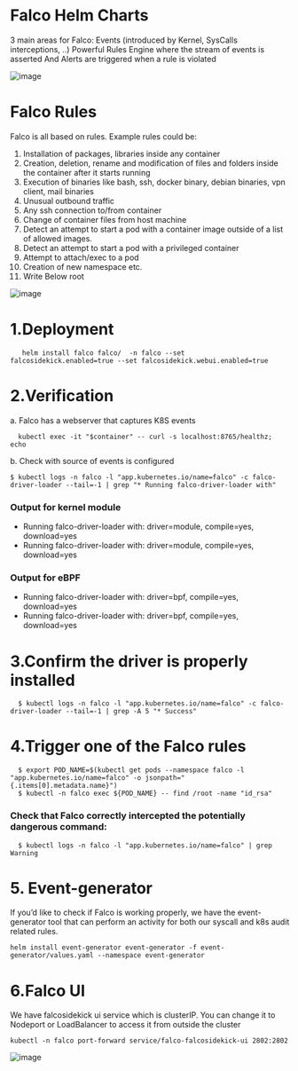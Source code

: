 # Falco Helm Charts
3 main areas for Falco:
Events (introduced by Kernel, SysCalls interceptions, ..)
Powerful Rules Engine where the stream of events is asserted
And Alerts are triggered when a rule is violated

![image](https://user-images.githubusercontent.com/24285128/230738454-b059681b-39ff-440f-9ce2-e28b0ccd62f4.png)

# Falco Rules
  Falco is all based on rules. Example rules could be:

1.   Installation of packages, libraries inside any container
2.   Creation, deletion, rename and modification of files and folders inside the container after it starts running
3.   Execution of binaries like bash, ssh, docker binary, debian binaries, vpn client, mail binaries
4.   Unusual outbound traffic
5.   Any ssh connection to/from container
6.   Change of container files from host machine
7.   Detect an attempt to start a pod with a container image outside of a list of allowed images.
8.   Detect an attempt to start a pod with a privileged container
9.   Attempt to attach/exec to a pod
10.   Creation of new namespace etc.
11.  Write Below root

![image](https://user-images.githubusercontent.com/24285128/230739391-f6ff01f8-82e5-4ebe-8aa6-7935629e8643.png)


# 1.Deployment
```
   helm install falco falco/  -n falco --set falcosidekick.enabled=true --set falcosidekick.webui.enabled=true
```
# 2.Verification

  a. Falco has a webserver that captures K8S events
  ```
    kubectl exec -it "$container" -- curl -s localhost:8765/healthz; echo
  ```
  b. Check with source of events is configured
  ```
  $ kubectl logs -n falco -l "app.kubernetes.io/name=falco" -c falco-driver-loader --tail=-1 | grep "* Running falco-driver-loader with"
  ```
  ### Output for kernel module
  * Running falco-driver-loader with: driver=module, compile=yes, download=yes
  * Running falco-driver-loader with: driver=module, compile=yes, download=yes

  ### Output for eBPF
  * Running falco-driver-loader with: driver=bpf, compile=yes, download=yes
  * Running falco-driver-loader with: driver=bpf, compile=yes, download=yes

# 3.Confirm the driver is properly installed
```
  $ kubectl logs -n falco -l "app.kubernetes.io/name=falco" -c falco-driver-loader --tail=-1 | grep -A 5 "* Success"
```
# 4.Trigger one of the Falco rules
```
  $ export POD_NAME=$(kubectl get pods --namespace falco -l "app.kubernetes.io/name=falco" -o jsonpath="{.items[0].metadata.name}")
  $ kubectl -n falco exec ${POD_NAME} -- find /root -name "id_rsa"
```
  ### Check that Falco correctly intercepted the potentially dangerous command:
```
  $ kubectl logs -n falco -l "app.kubernetes.io/name=falco" | grep Warning
```
# 5. Event-generator
  If you’d like to check if Falco is working properly, we have the event-generator tool that can perform an activity for both our syscall and k8s audit   related rules.
  ```
  helm install event-generator event-generator -f event-generator/values.yaml --namespace event-generator
  ```
  
 # 6.Falco UI
 We have falcosidekick ui service which is clusterIP. You can change it to Nodeport or LoadBalancer to access it from outside the cluster
  ```
  kubectl -n falco port-forward service/falco-falcosidekick-ui 2802:2802
  ```
  ![image](https://user-images.githubusercontent.com/24285128/230738999-6da7ca77-a24b-4369-8b89-25fc5d0f933d.png)

 
